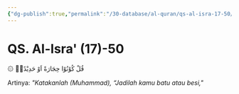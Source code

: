 ```yaml
---
{"dg-publish":true,"permalink":"/30-database/al-quran/qs-al-isra-17-50/"}
---
```



# QS. Al-Isra' (17)-50
۞ قُلْ كُوْنُوْا حِجَارَةً اَوْ حَدِيْدًاۙ 

Artinya: *"Katakanlah (Muhammad), “Jadilah kamu batu atau besi,"*
